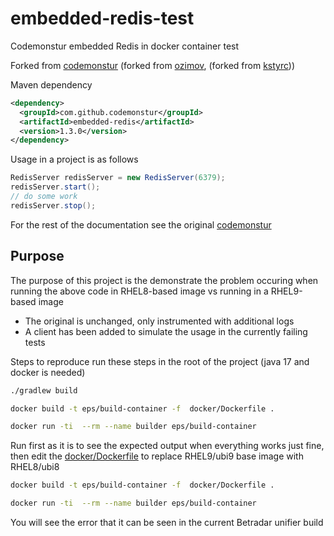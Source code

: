 # embedded-redis-test

Codemonstur  embedded Redis in docker container test

Forked from [codemonstur](https://github.com/codemonstur/embedded-redis) (forked from [ozimov](https://github.com/ozimov/embedded-redis), (forked from [kstyrc](https://github.com/kstyrc/embedded-redis)))

Maven dependency

```xml
<dependency>
  <groupId>com.github.codemonstur</groupId>
  <artifactId>embedded-redis</artifactId>
  <version>1.3.0</version>
</dependency>
```

Usage in a project is as follows

```java
RedisServer redisServer = new RedisServer(6379);
redisServer.start();
// do some work
redisServer.stop();
```

For the rest of the documentation see the original [codemonstur](https://github.com/codemonstur/embedded-redis)

## Purpose

The purpose of this project is the demonstrate the problem occuring when running the above code
in RHEL8-based image vs running in a RHEL9-based image

* The original is unchanged, only instrumented with additional logs
* A client has been added to simulate the usage in the currently failing tests


Steps to reproduce run these steps in the root of the project (java 17 and docker is needed)

```bash
./gradlew build
```
```bash
docker build -t eps/build-container -f  docker/Dockerfile .
```

```bash
docker run -ti  --rm --name builder eps/build-container
```

Run first as it is to see the expected output when everything works just fine, then edit the [docker/Dockerfile](docker/Dockerfile) 
to replace RHEL9/ubi9 base image with RHEL8/ubi8

```bash
docker build -t eps/build-container -f  docker/Dockerfile .
```

```bash
docker run -ti  --rm --name builder eps/build-container
```

You will see the error that it can be seen in the current  Betradar unifier build